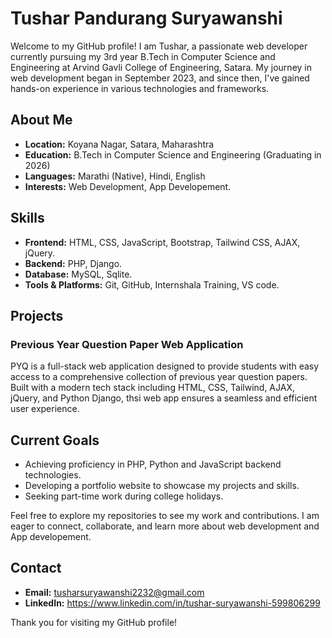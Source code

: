 # Tushar Pandurang Suryawanshi

Welcome to my GitHub profile! I am Tushar, a passionate web developer currently pursuing my 3rd year B.Tech in Computer Science and Engineering at Arvind Gavli College of Engineering, Satara. My journey in web development began in September 2023, and since then, I've gained hands-on experience in various technologies and frameworks.

## About Me

- **Location:** Koyana Nagar, Satara, Maharashtra
- **Education:** B.Tech in Computer Science and Engineering (Graduating in 2026)
- **Languages:** Marathi (Native), Hindi, English
- **Interests:** Web Development, App Developement.

## Skills

- **Frontend:** HTML, CSS, JavaScript, Bootstrap, Tailwind CSS, AJAX, jQuery.
- **Backend:** PHP, Django.
- **Database:** MySQL, Sqlite.
- **Tools & Platforms:** Git, GitHub, Internshala Training, VS code.

## Projects

### Previous Year Question Paper Web Application
PYQ is a full-stack web application designed to provide students with easy access to a comprehensive collection of previous year question papers. Built with a modern tech stack including HTML, CSS, Tailwind, AJAX, jQuery, and Python Django, thsi web app ensures a seamless and efficient user experience.

## Current Goals

- Achieving proficiency in PHP, Python and JavaScript backend technologies.
- Developing a portfolio website to showcase my projects and skills.
- Seeking part-time work during college holidays.

Feel free to explore my repositories to see my work and contributions. I am eager to connect, collaborate, and learn more about web development and App developement.

## Contact

- **Email:** tusharsuryawanshi2232@gmail.com
- **LinkedIn:** https://www.linkedin.com/in/tushar-suryawanshi-599806299

Thank you for visiting my GitHub profile!
